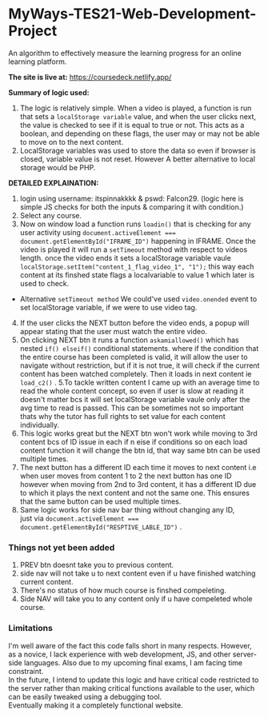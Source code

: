 # MyWays-TES21-Web-Development-Project
An algorithm to effectively measure the learning progress for an online learning platform.

**The site is live at:** https://coursedeck.netlify.app/

**Summary of logic used:**
1. The logic is relatively simple. When a video is played, a function is run that sets a `localStorage variable` value, and when the user clicks next, the value is checked to see if it is equal to true or not. This acts as a boolean, and depending on these flags, the user may or may not be able to move on to the next content.
2. LocalStorage variables was used to store the data so even if browser is closed, variable value is not reset. However A better alternative to local storage would be PHP.

**DETAILED EXPLAINATION:**
1. login using username: itspinnakkkk & pswd: Falcon29. (logic here is simple JS checks for both the inputs & comparing it with condition.)
2. Select any course.
3. Now on window load a function runs `loadin()` that is checking for any user activity using `document.activeElement === document.getElementById("IFRAME_ID")` happening in IFRAME. Once the video is played it will run a  `setTimeout` method with respect to videos length. once the video ends it sets a localStorage variable vaule
`localStorage.setItem("content_1_flag_video_1", "1");` this  way each content at its finshed state flags a localvariable to value 1 which later is used to check.<br />
* Alternative `setTimeout method` We could've used `video.onended` event to set localStorage variable, if we were to use video tag.
4. If the user clicks the NEXT button before the video ends, a popup will appear stating that the user must watch the entire video.
5. On clicking NEXT btn it runs a function `askamiallowed()` which has nested `if() elseif()` conditional statements.
where if the condition that the entire course has been completed is valid, it will allow the user to navigate without restriction, but if it is not true, it will check if the current content has been watched completely. Then it loads in next content ie `load_c2()` .
5.To tackle written content I came up with an average time to read the whole content concept, so even if user is slow at reading it doesn't matter bcs it will set localStorage variable vaule only after the avg time to read is passed. This can be sometimes not so important thats why the tutor has full rights to set value for each content individually. 
6. This logic works great but the NEXT btn won't work while moving to 3rd content bcs of ID issue in each if n eise if conditions so on each load content function it will change 
the btn id, that way same btn can be used multiple times.
7. The next button has a different ID each time it moves to next content i.e when user moves from content 1 to 2 the next button has one ID however when moving from 2nd to 3rd content, it has a different ID due to which it plays the next content and not the same one. This ensures that the same button can be used multiple times.
8. Same logic works for side nav bar thing without changing any ID, <br /> just via `document.activeElement === document.getElementById("RESPTIVE_LABLE_ID")` .

### Things not yet been added
1. PREV btn doesnt take you to previous content.
2. side nav will not take u to next content even if u have finished watching current content.
3. There's no status of how much course is finshed compeleting.
4. Side NAV will take you to any content only if u have compeleted whole course. <br>

### Limitations
I'm well aware of the fact this code falls short in many respects. However, as a novice, I lack experience with web development, JS, and other server-side languages.
Also due to my upcoming final exams, I am facing time constraint. <br />
In the future, I intend to update this logic and have critical code restricted to the server rather than making critical functions available to the user, which can be easily tweaked using a debugging tool. <br />Eventually making it a completely functional website.
